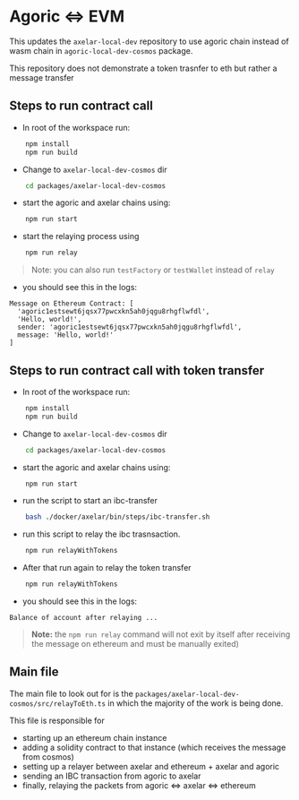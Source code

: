 # Agoric <=> EVM

This updates the `axelar-local-dev` repository to use agoric chain instead of wasm chain in `agoric-local-dev-cosmos` package.

This repository does not demonstrate a token trasnfer to eth but rather a message transfer

## Steps to run contract call

- In root of the workspace run:

```bash
    npm install
    npm run build
```

- Change to `axelar-local-dev-cosmos` dir

```bash
    cd packages/axelar-local-dev-cosmos
```

- start the agoric and axelar chains using:

```bash
    npm run start
```

- start the relaying process using

```bash
    npm run relay
```
> Note: you can also run `testFactory` or `testWallet` instead of `relay`

- you should see this in the logs:

```
Message on Ethereum Contract: [
  'agoric1estsewt6jqsx77pwcxkn5ah0jqgu8rhgflwfdl',
  'Hello, world!',
  sender: 'agoric1estsewt6jqsx77pwcxkn5ah0jqgu8rhgflwfdl',
  message: 'Hello, world!'
]
```

## Steps to run contract call with token transfer

- In root of the workspace run:

```bash
    npm install
    npm run build
```

- Change to `axelar-local-dev-cosmos` dir

```bash
    cd packages/axelar-local-dev-cosmos
```

- start the agoric and axelar chains using:

```bash
    npm run start
```

- run the script to start an ibc-transfer

```bash
    bash ./docker/axelar/bin/steps/ibc-transfer.sh
```

- run this script to relay the ibc trasnsaction.

```bash
    npm run relayWithTokens
```

- After that run again to relay the token transfer

```bash
    npm run relayWithTokens
```

- you should see this in the logs:

```
Balance of account after relaying ...
```

> **Note:** the `npm run relay` command will not exit by itself after receiving the message on ethereum and must be manually exited)

## Main file

The main file to look out for is the `packages/axelar-local-dev-cosmos/src/relayToEth.ts` in which the majority of the work is being done.

This file is responsible for

- starting up an ethereum chain instance
- adding a solidity contract to that instance (which receives the message from cosmos)
- setting up a relayer between axelar and ethereum + axelar and agoric
- sending an IBC transaction from agoric to axelar
- finally, relaying the packets from agoric <=> axelar <=> ethereum
